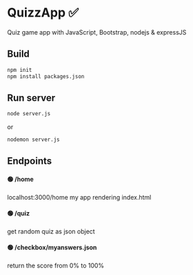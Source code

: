 # QuizzApp ✅ 
Quiz game app with JavaScript, Bootstrap, nodejs & expressJS
<br>

## Build
```bash
npm init
npm install packages.json
```

## Run server
``` bash
node server.js
```
or
```bash
nodemon server.js
```



## Endpoints
#### 🟢 **/home**
localhost:3000/home my app rendering index.html
#### 🟢 **/quiz**
get random quiz as json object
#### 🟢 **/checkbox/myanswers.json**
return the score from 0% to 100% 

